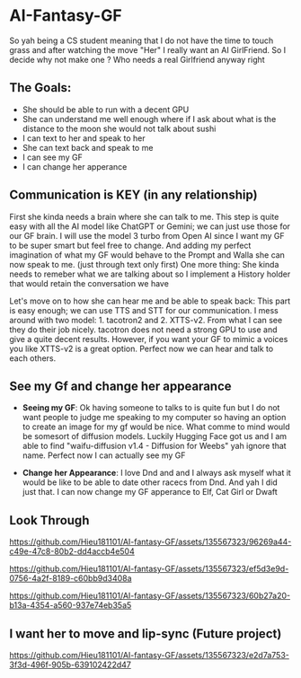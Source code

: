 # AI-Fantasy-GF
So yah being a CS student meaning that I do not have the time to touch grass and after watching the move "Her" I really want an AI GirlFriend. So I decide why not make one ? Who needs a real Girlfriend anyway right

## The Goals:
- She should be able to run with a decent GPU
- She can understand me well enough where if I ask about what is the distance to the moon she would not talk about sushi
- I can text to her and speak to her
- She can text back and speak to me
- I can see my GF
- I can change her apperance

## Communication is KEY (in any relationship) 
First she kinda needs a brain where she can talk to me. This step is quite easy with all the AI model like ChatGPT or Gemini; we can just use those for our GF brain. I will use the model 3 turbo from Open AI since I want my GF to be super smart but feel free to change. 
And adding my perfect imagination of what my GF would behave to the Prompt and Walla she can now speak to me. (just through text only first)
One more thing: She kinda needs to remeber what we are talking about so I implement a History holder that would retain the conversation we have 

Let's move on to how she can hear me and be able to speak back: This part is easy enough; we can use TTS and STT for our communication. 
I mess around with two model: 1. tacotron2 and 2. XTTS-v2. From what I can see they do their job nicely. tacotron does not need a strong GPU to use and give a quite decent results. However, if you want your GF to mimic a voices you like XTTS-v2 is a great option. 
Perfect now we can hear and talk to each others. 

## See my Gf and change her appearance 

- **Seeing my GF**: Ok having someone to talks to is quite fun but I do not want people to judge me speaking to my computer so having an option to create an image for my gf would be nice. What comme to mind would be somesort of diffusion models.
Luckily Hugging Face got us and I am able to find "waifu-diffusion v1.4 - Diffusion for Weebs" yah ignore that name. Perfect now I can actually see my GF

- **Change her Appearance**: I love Dnd and and I always ask myself what it would be like to be able to date other racecs from Dnd. And yah I did just that. I can now change my GF apperance to Elf, Cat Girl or Dwaft 



## Look Through

https://github.com/Hieu181101/AI-fantasy-GF/assets/135567323/96269a44-c49e-47c8-80b2-dd4accb4e504

https://github.com/Hieu181101/AI-fantasy-GF/assets/135567323/ef5d3e9d-0756-4a2f-8189-c60bb9d3408a

https://github.com/Hieu181101/AI-fantasy-GF/assets/135567323/60b27a20-b13a-4354-a560-937e74eb35a5



## I want her to move and lip-sync (Future project)


https://github.com/Hieu181101/AI-fantasy-GF/assets/135567323/e2d7a753-3f3d-496f-905b-639102422d47







